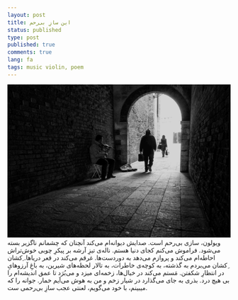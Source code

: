 ```yaml
---
layout: post
title: این سازِ بی‌رحم
status: published
type: post
published: true
comments: true
lang: fa
tags: music violin, poem
---
```


<p class="justify">

<img src="/img/violinist.jpg" alt="Violinist"/>
<vr>
ویولون، سازی بی‌رحم است. صدایش دیوانه‌ام می‌کند آنچنان که چشمانم ناگزیر بسته می‌شود. فراموش می‌کنم کجای دنیا هستم. ناله‌ی تیزِ آرشه بر پیکرِ چوبی خوش‌تراش احاطه‌ام می‌کند و پروازم می‌دهد به دوردست‌ها. غرقم می‌کند در قعر دریاها. ِکشان ِکشان می‌بردم به گذشته، به کوچه‌ی خاطرات، به تالار لحظه‌های شیرین،  به باغِ آرزوهایِ در انتظارِ شکفتن. مَستم می‌کند در خیال‌ها، زخمه‌ای میزد و می‌بُرَد تا عمق اندیشه‌ام را بی هیچ درد. بذری به جای می‌گذارد در شیار زخم و من به هوش می‌آیم خمار. جوانه را که میبینم، با خود می‌گویم، لعنتی عجب سازِ بی‌رحمی ست.

</p>
